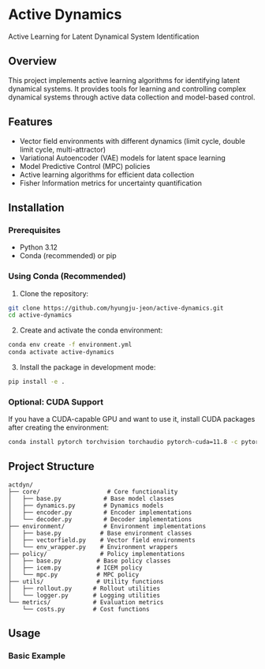 # Active Dynamics

Active Learning for Latent Dynamical System Identification

## Overview

This project implements active learning algorithms for identifying latent dynamical systems. It provides tools for learning and controlling complex dynamical systems through active data collection and model-based control.

## Features

- Vector field environments with different dynamics (limit cycle, double limit cycle, multi-attractor)
- Variational Autoencoder (VAE) models for latent space learning
- Model Predictive Control (MPC) policies
- Active learning algorithms for efficient data collection
- Fisher Information metrics for uncertainty quantification

## Installation

### Prerequisites

- Python 3.12
- Conda (recommended) or pip

### Using Conda (Recommended)

1. Clone the repository:
```bash
git clone https://github.com/hyungju-jeon/active-dynamics.git
cd active-dynamics
```

2. Create and activate the conda environment:
```bash
conda env create -f environment.yml
conda activate active-dynamics
```

3. Install the package in development mode:
```bash
pip install -e .
```

### Optional: CUDA Support

If you have a CUDA-capable GPU and want to use it, install CUDA packages after creating the environment:
```bash
conda install pytorch torchvision torchaudio pytorch-cuda=11.8 -c pytorch -c nvidia
```

## Project Structure

```
actdyn/
├── core/                   # Core functionality
│   ├── base.py            # Base model classes
│   ├── dynamics.py        # Dynamics models
│   ├── encoder.py         # Encoder implementations
│   └── decoder.py         # Decoder implementations
├── environment/           # Environment implementations
│   ├── base.py           # Base environment classes
│   ├── vectorfield.py    # Vector field environments
│   └── env_wrapper.py    # Environment wrappers
├── policy/               # Policy implementations
│   ├── base.py          # Base policy classes
│   ├── icem.py          # ICEM policy
│   └── mpc.py           # MPC policy
├── utils/               # Utility functions
│   ├── rollout.py      # Rollout utilities
│   └── logger.py       # Logging utilities
└── metrics/            # Evaluation metrics
    └── costs.py        # Cost functions
```

## Usage

### Basic Example
